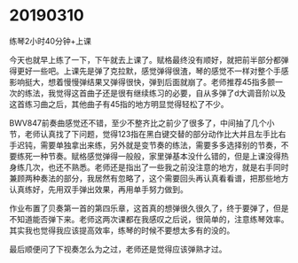 # 20190310

练琴2小时40分钟+上课

今天也就早上练了一下，下午就去上课了。赋格最终没有顺好，就把前半部分都弹得更好一些吧。上课先是弹了克拉默，感觉弹得很渣，琴的感觉不一样对整个手感影响挺大，想着慢慢弹结果又弹得很快，弹到后面就崩了。老师推荐45指多颤一次的练法，我觉得这首曲子还是很有继续练习的必要，自从多弹了d大调音阶以及这首练习曲之后，其他曲子有45指的地方明显觉得轻松了不少。

BWV847前奏曲感觉还不错，至少不整齐比之前少了很多了，中间抽了几个小节，老师认真找了下问题，觉得123指在黑白键交替的部分动作比大并且左手比右手迟钝，需要单独拿出来练，另外就是变节奏的练法，需要多多选择别的节奏，不要练死一种节奏。赋格感觉弹得一般般，家里弹基本没什么错的，但是上课没得热身练几次，也还不熟悉。老师还是指出了一些我之前没注意的地方，就是右手同时兼顾两种奏法的部分，我居然有忽略了，这个需要回头再认真看看谱，把那些地方认真练好，先用双手弹出效果，再用单手努力做到。

作业布置了贝奏第一首的第四乐章，这首真的想弹很久很久了，终于要弹了，但是不知道能否弹下来。老师这两次课都在我感叹之后说，很简单的，注意练琴效率。其实我也觉得我应该提高效率，练琴的时候不要想太多有的没的。

最后顺便问了下视奏怎么为之过，老师还是觉得应该弹熟才过。
